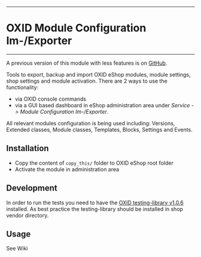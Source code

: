 ----

# OXID Module Configuration Im-/Exporter

----

A previous version of this module with less features is on [GitHub](https://github.com/druteika/oxid_modules_config).

Tools to export, backup and import OXID eShop modules, module settings, shop settings and module activation.
There are 2 ways to use the functionality:
* via OXID console commands
* via a GUI based dashboard in eShop administration area under _Service -> Module Configuration Im-/Exporter_. 

All relevant modules configuration is being used including: Versions, Extended classes, Module classes, Templates, Blocks, Settings and Events. 

## Installation
 - Copy the content of `copy_this/` folder to OXID eShop root folder
 - Activate the module in administration area
 
## Development
In order to run the tests you need to have the [OXID testing-library v1.0.6](https://github.com/OXID-eSales/testing_library/tree/v1.0.6) installed. As best practice the testing-library
should be installed in shop vendor directory.

## Usage

See Wiki
